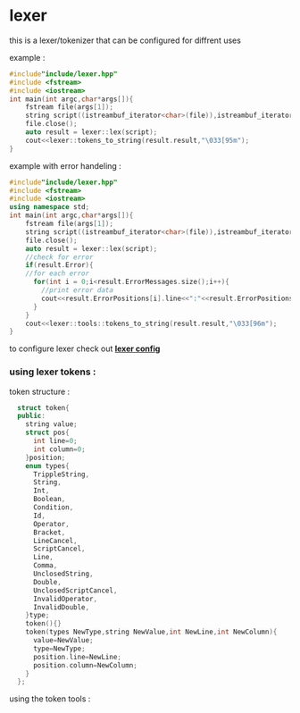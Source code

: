 # lexer

this is a lexer/tokenizer that can be configured for diffrent uses

example :
```cpp
#include"include/lexer.hpp"
#include <fstream>
#include <iostream>
int main(int argc,char*args[]){
    fstream file(args[1]);
    string script((istreambuf_iterator<char>(file)),istreambuf_iterator<char>());
    file.close();
    auto result = lexer::lex(script);
    cout<<lexer::tokens_to_string(result.result,"\033[95m");
}

```

example with error handeling :

```cpp
#include"include/lexer.hpp"
#include <fstream>
#include <iostream>
using namespace std;
int main(int argc,char*args[]){
    fstream file(args[1]);
    string script((istreambuf_iterator<char>(file)),istreambuf_iterator<char>());
    file.close();
    auto result = lexer::lex(script);
    //check for error
    if(result.Error){
    //for each error
      for(int i = 0;i<result.ErrorMessages.size();i++){
        //print error data
        cout<<result.ErrorPositions[i].line<<":"<<result.ErrorPositions[i].column<<"\t"<<result.ErrorMessages[i]<<endl;
      }
    }
    cout<<lexer::tools::tokens_to_string(result.result,"\033[96m");
}

```

to configure lexer check out **[lexer config](/include/lexer)**

### using lexer tokens :

token structure :

```cpp
  struct token{
  public:
    string value;
    struct pos{
      int line=0;
      int column=0;
    }position;
    enum types{
      TrippleString,
      String,
      Int,
      Boolean,
      Condition,
      Id,
      Operator,
      Bracket,
      LineCancel,
      ScriptCancel,
      Line,
      Comma,
      UnclosedString,
      Double,
      UnclosedScriptCancel,
      InvalidOperator,
      InvalidDouble,
    }type;
    token(){}
    token(types NewType,string NewValue,int NewLine,int NewColumn){
      value=NewValue;
      type=NewType;
      position.line=NewLine;
      position.column=NewColumn;
    }
  };

```

using the token tools : 



